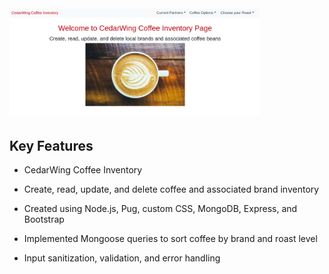 <h1>
  <br>
  <img src="/CoffeeInventoryApp.png" alt="CedarWing" width="400"></a>
  <br>
</h1>

## Key Features
* CedarWing Coffee Inventory

* Create, read, update, and delete coffee and associated brand inventory

* Created using Node.js, Pug, custom CSS, MongoDB, Express, and Bootstrap

* Implemented Mongoose queries to sort coffee by brand and roast level

* Input sanitization, validation, and error handling


